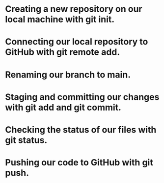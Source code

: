 # Creating a new repository on our local machine with git init.
# Connecting our local repository to GitHub with git remote add.
# Renaming our branch to main.
# Staging and committing our changes with git add and git commit.
# Checking the status of our files with git status.
# Pushing our code to GitHub with git push.
